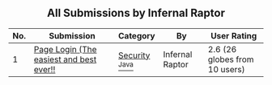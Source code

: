 ﻿<div align="center">

## All Submissions by Infernal Raptor

</div>

No.  | Submission | Category | By   | User Rating
---- | ---------- | -------- | ---- | -----------
1 | [Page Login \(The easiest and best ever\!\!<br />](https://github.com/Planet-Source-Code/infernal-raptor-page-login-the-easiest-and-best-ever__2-2491) | [Security<br /><sup>Java</sup>](../ByCategory/security__2-74.md) | Infernal Raptor | 2.6 (26 globes from 10 users)
